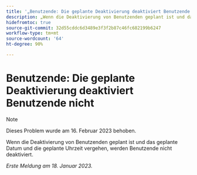 ```yaml
---
title: '„Benutzende: Die geplante Deaktivierung deaktiviert Benutzende nicht“'
description: „Wenn die Deaktivierung von Benutzenden geplant ist und das geplante Datum und die geplante Uhrzeit vergehen, werden Benutzende nicht deaktiviert.“
hidefromtoc: true
source-git-commit: 32d55cddc6d3489e3f3f2b87c46fc682199b6247
workflow-type: tm+mt
source-wordcount: '64'
ht-degree: 90%

---
```



# Benutzende: Die geplante Deaktivierung deaktiviert Benutzende nicht

>[!NOTE]
>
>Dieses Problem wurde am 16. Februar 2023 behoben.

Wenn die Deaktivierung von Benutzenden geplant ist und das geplante Datum und die geplante Uhrzeit vergehen, werden Benutzende nicht deaktiviert.

_Erste Meldung am 18. Januar 2023._

